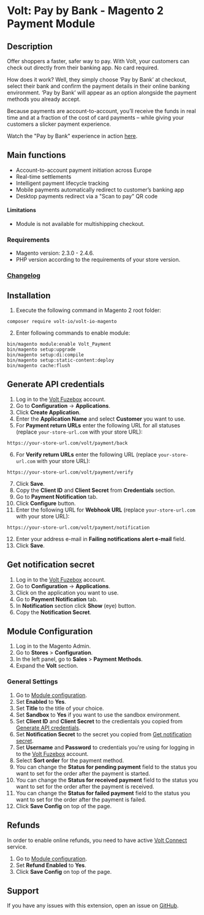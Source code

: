 # Volt: Pay by Bank - Magento 2 Payment Module

## Description
Offer shoppers a faster, safer way to pay. With Volt, your customers can check out directly from their banking app. No card required.

How does it work? Well, they simply choose ‘Pay by Bank’ at checkout, select their bank and confirm the payment details in their online banking environment. ‘Pay by Bank’ will appear as an option alongside the payment methods you already accept.

Because payments are account-to-account, you’ll receive the funds in real time and at a fraction of the cost of card payments – while giving your customers a slicker payment experience.

Watch the "Pay by Bank" experience in action [here](https://www.volt.io/demos/checkout/).

## Main functions
- Account-to-account payment initiation across Europe
- Real-time settlements
- Intelligent payment lifecycle tracking
- Mobile payments automatically redirect to customer’s banking app
- Desktop payments redirect via a "Scan to pay" QR code

#### Limitations
- Module is not available for multishipping checkout.

### Requirements
- Magento version: 2.3.0 - 2.4.6.
- PHP version according to the requirements of your store version.

### [Changelog](CHANGELOG.md)

## Installation
1. Execute the following command in Magento 2 root folder:
```shell
composer require volt-io/volt-io-magento
```
2. Enter following commands to enable module:
```shell
bin/magento module:enable Volt_Payment
bin/magento setup:upgrade
bin/magento setup:di:compile
bin/magento setup:static-content:deploy
bin/magento cache:flush
```

## Generate API credentials
1. Log in to the [Volt Fuzebox](https://fuzebox.volt.io) account.
2. Go to **Configuration** -> **Applications**.
3. Click **Create Application**.
4. Enter the **Application Name** and select **Customer** you want to use.
5. For **Payment return URLs** enter the following URL for all statuses (replace `your-store-url.com` with your store URL):
```
https://your-store-url.com/volt/payment/back
```
6. For **Verify return URLs** enter the following URL (replace `your-store-url.com` with your store URL):
```
https://your-store-url.com/volt/payment/verify
```
7. Click **Save**.
8. Copy the **Client ID** and **Client Secret** from **Credentials** section.
9. Go to **Payment Notification** tab.
10. Click **Configure** button.
11. Enter the following URL for **Webhook URL** (replace `your-store-url.com` with your store URL):
```
https://your-store-url.com/volt/payment/notification
```
12. Enter your address e-mail in **Failing notifications alert e-mail** field.
13. Click **Save**.

## Get notification secret
1. Log in to the [Volt Fuzebox](https://fuzebox.volt.io) account.
2. Go to **Configuration** -> **Applications**.
3. Click on the application you want to use.
4. Go to **Payment Notification** tab.
5. In **Notification** section click **Show** (eye) button.
6. Copy the **Notification Secret**.

## Module Configuration
1. Log in to the Magento Admin.
2. Go to **Stores** > **Configuration**.
3. In the left panel, go to **Sales** > **Payment Methods**.
4. Expand the **Volt** section.

### General Settings
1. Go to [Module configuration](#configuration).
2. Set **Enabled** to **Yes**.
3. Set **Title** to the title of your choice.
4. Set **Sandbox** to **Yes** if you want to use the sandbox environment.
5. Set **Client ID** and **Client Secret** to the credientals you copied from [Generate API credentials](#generate-api-credentials).
6. Set **Notification Secret** to the secret you copied from [Get notification secret](#get-notification-secret).
7. Set **Username** and **Password** to credentials you're using for logging in to the [Volt Fuzebox](https://fuzebox.volt.io) account.
8. Select **Sort order** for the payment method.
9. You can change the **Status for pending payment** field to the status you want to set for the order after the payment is started.
10. You can change the **Status for received payment** field to the status you want to set for the order after the payment is received.
11. You can change the **Status for failed payment** field to the status you want to set for the order after the payment is failed.
12. Click **Save Config** on top of the page.

## Refunds

In order to enable online refunds, you need to have active [Volt Connect](https://www.volt.io/connect/) service.

1. Go to [Module configuration](#configuration).
2. Set **Refund Enabled** to **Yes**.
3. Click **Save Config** on top of the page.

## Support
If you have any issues with this extension, open an issue on [GitHub](https://github.com/volt-io/volt-io-magento/issues).

